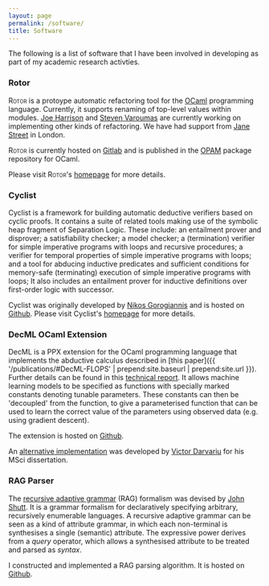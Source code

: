 ```yaml
---
layout: page
permalink: /software/
title: Software
---
```


The following is a list of software that I have been involved in developing as
part of my academic research activties.

### Rotor

<span class="smallcaps">Rotor</span> is a protoype automatic refactoring tool
for the [OCaml](https://ocaml.org/) programming language. Currently, it supports
renaming of top-level values within modules.
[Joe Harrison](https://www.cs.kent.ac.uk/people/rpg/jrh53/) and
[Steven Varoumas](https://www-apr.lip6.fr/~varoumas/index-en.html)
are currently working on implementing other kinds of refactoring.
We have had support from [Jane Street](https://www.janestreet.com/) in London.

<span class="smallcaps">Rotor</span> is currently hosted on
[Gitlab](https://gitlab.com/trustworthy-refactoring/refactorer) and is published
in the [OPAM](https://opam.ocaml.org/packages/rotor/) package repository for
OCaml.

Please visit <span class="smallcaps">Rotor</span>'s
[homepage](https://trustworthy-refactoring.gitlab.io/refactorer/) for more
details.

### Cyclist

Cyclist is a framework for building automatic deductive verifiers based on
cyclic proofs.
It contains a suite of related tools making use of the symbolic heap fragment
of Separation Logic.
These include:
  an entailment prover and disprover;
  a satisfiability checker;
  a model checker;
  a (termination) verifier for simple imperative programs with loops and
  recursive procedures;
  a verifier for temporal properties of simple imperative programs with loops;
  and a tool for abducing inductive predicates and sufficient conditions for memory-safe (terminating) execution of simple imperative programs with loops;
It also includes an entailment prover for inductive definitions over
first-order logic with successor.

Cyclist was originally developed by
[Nikos Gorogiannis](https://ngorogiannis.bitbucket.io/)
and is hosted on [Github](https://github.com/ngorogiannis/cyclist).
Please visit Cyclist's [homepage](https://www.cyclist-prover.org/) for more
details.

### DecML OCaml Extension

DecML is a PPX extension for the OCaml programming language that implements the
abductive calculus described in
[this paper]({{ '/publications/#DecML-FLOPS' | prepend:site.baseurl | prepend:site.url }}).
Further details can be found in this
[technical report](https://arxiv.org/abs/1710.03984).
It allows machine learning models to be specified as functions with specially
marked constants denoting tunable parameters. These constants can then be
'decoupled' from the function, to give a parameterised function that can be used
to learn the correct value of the parameters using observed data
(e.g. using gradient descent).

The extension is hosted on [Github](https://github.com/reubenrowe/ocaml-decml).

An [alternative implementation](https://github.com/DecML/decml-ppx) was
developed by [Victor Darvariu](https://victor.darvariu.me/) for his MSci
dissertation.

### RAG Parser

The [recursive adaptive grammar](https://web.cs.wpi.edu/~jshutt/rags.html)
(RAG) formalism was devised by [John Shutt](https://web.cs.wpi.edu/~jshutt/).
It is a grammar formalism for declaratively specifying arbitrary, recursively
enumerable languages.
A recursive adaptive grammar can be seen as a kind of attribute grammar, in
which each non-terminal is synthesises a single (semantic) attribute.
The expressive power derives from a *query* operator, which allows a
synthesised attribute to be treated and parsed as *syntax*.

I constructed and implemented a RAG parsing algorithm.
It is hosted on
[Github](https://github.com/reubenrowe/rags).
